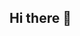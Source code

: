 ## Hi there 👋

<!--
**mohanaraman29/mohanaraman29** is a ✨ _special_ ✨ repository because its `README.md` (this file) appears on your GitHub profile.

Here are some ideas to get you started:

- 🔭 I’m currently working on ...
- 🌱 I’m currently learning ...
- 👯 I’m looking to collaborate on ...
- 🤔 I’m looking for help with ...
- 💬 Ask me about ...
- 📫 How to reach me: -  [Connect with me on LinkedIn](https://www.linkedin.com/mohanaraman29/)
- 😄 Pronouns: ...
- ⚡ Fun fact: ...
-->
